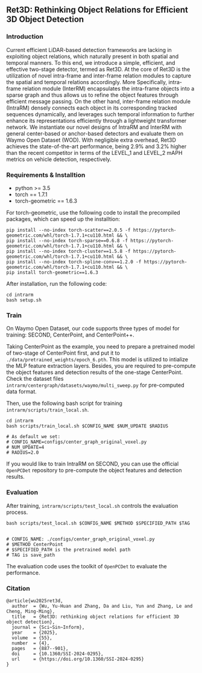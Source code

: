 ## Ret3D: Rethinking Object Relations for Efficient 3D Object Detection

### Introduction 

Current efficient LiDAR-based detection frameworks are lacking in exploiting object relations, which
naturally present in both spatial and temporal manners. To this end, we introduce a simple, efficient, and effective
two-stage detector, termed as Ret3D. At the core of Ret3D is the utilization of novel intra-frame and inter-frame
relation modules to capture the spatial and temporal relations accordingly. More Specifically, intra-frame relation
module (InterRM) encapsulates the intra-frame objects into a sparse graph and thus allows us to refine the object
features through efficient message passing. On the other hand, inter-frame relation module (IntraRM) densely
connects each object in its corresponding tracked sequences dynamically, and leverages such temporal information
to further enhance its representations efficiently through a lightweight transformer network. We instantiate our
novel designs of IntraRM and InterRM with general center-based or anchor-based detectors and evaluate them on
Waymo Open Dataset (WOD). With negligible extra overhead, Ret3D achieves the state-of-the-art performance,
being 2.9% and 3.2% higher than the recent competitor in terms of the LEVEL_1 and LEVEL_2 mAPH metrics
on vehicle detection, respectively.

### Requirements & Installtion

- python >= 3.5
- torch == 1.7.1
- torch-geometric == 1.6.3

For torch-geometric, use the following code to install the precompiled packages, which can speed up the installtion:
```
pip install --no-index torch-scatter==2.0.5 -f https://pytorch-geometric.com/whl/torch-1.7.1+cu110.html && \
pip install --no-index torch-sparse==0.6.8 -f https://pytorch-geometric.com/whl/torch-1.7.1+cu110.html && \
pip install --no-index torch-cluster==1.5.8 -f https://pytorch-geometric.com/whl/torch-1.7.1+cu110.html && \
pip install --no-index torch-spline-conv==1.2.0 -f https://pytorch-geometric.com/whl/torch-1.7.1+cu110.html && \
pip install torch-geometric==1.6.3
```

After installation, run the following code:
```
cd intrarm
bash setup.sh
```

### Train

On Waymo Open Dataset, our code supports three types of model for training: SECOND, CenterPoint, and CenterPoint++.

Taking CenterPoint as the example, you need to prepare a pretrained model of two-stage of CenterPoint first, and put it to `./data/pretrained_weights/epoch_6.pth`. This model is utilized to intialize the MLP feature extraction layers.
Besides, you are required to pre-compute the object features and detection results of the one-stage CenterPoint. Check the dataset files `intrarm/centergraph/datasets/waymo/multi_sweep.py` for pre-computed data format.

Then, use the following bash script for training `intrarm/scripts/train_local.sh`.

```
cd intrarm
bash scripts/train_local.sh $CONFIG_NAME $NUM_UPDATE $RADIUS

# As default we set:
# CONFIG_NAME=configs/center_graph_original_voxel.py
# NUM_UPDATE=4
# RADIUS=2.0
```

If you would like to train IntraRM on SECOND, you can use the official `OpenPCDet` repository to pre-compute the object features and detection results.

### Evaluation

After training,
`intrarm/scripts/test_local.sh` controls the evaluation process.

```
bash scripts/test_local.sh $CONFIG_NAME $METHOD $SPECIFIED_PATH $TAG


# CONFIG_NAME: ./configs/center_graph_original_voxel.py
# $METHOD CenterPoint
# $SPECIFIED_PATH is the pretrained model path
# TAG is save_path
```

The evaluation code uses the toolkit of `OpenPCDet` to evaluate the performance.

### Citation

````
@article{wu2025ret3d,
  author  = {Wu, Yu-Huan and Zhang, Da and Liu, Yun and Zhang, Le and Cheng, Ming-Ming},
  title   = {Ret3D: rethinking object relations for efficient 3D object detection},
  journal = {Sci~Sin~Inform},
  year    = {2025},
  volume  = {55},
  number  = {4},
  pages   = {887--901},
  doi     = {10.1360/SSI-2024-0295},
  url     = {https://doi.org/10.1360/SSI-2024-0295}
}
````

